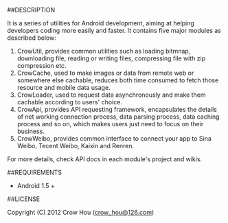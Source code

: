 ##DESCRIPTION

It is a series of utilities for Android development, aiming at helping developers coding more easily and faster. It contains five major modules as described below:

1. CrowUtil, provides common utilities such as loading bitmnap, downloading file, reading or writing files, compressing file with zip compression etc.
2. CrowCache, used to make images or data from remote web or somewhere else cachable, reduces both time consumed to fetch those resource and mobile data usage.
3. CrowLoader, used to request data asynchronously and make them cachable according to users' choice.
4. CrowApi, provides API requesting framework, encapsulates the details of net working connection process, data parsing process, data caching process and so on, which makes users just need to focus on their business.
5. CrowWeibo, provides common interface to connect your app to Sina Weibo, Tecent Weibo, Kaixin and Renren.

For more details, check API docs in each module's project and wikis.

##REQUIREMENTS

* Android 1.5 +

##LICENSE

Copyright (C) 2012 Crow Hou (crow_hou@126.com)